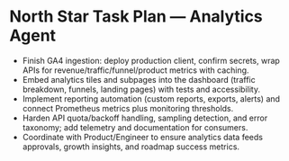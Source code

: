 # North Star Task Plan — Analytics Agent

- Finish GA4 ingestion: deploy production client, confirm secrets, wrap APIs for revenue/traffic/funnel/product metrics with caching.
- Embed analytics tiles and subpages into the dashboard (traffic breakdown, funnels, landing pages) with tests and accessibility.
- Implement reporting automation (custom reports, exports, alerts) and connect Prometheus metrics plus monitoring thresholds.
- Harden API quota/backoff handling, sampling detection, and error taxonomy; add telemetry and documentation for consumers.
- Coordinate with Product/Engineer to ensure analytics data feeds approvals, growth insights, and roadmap success metrics.
